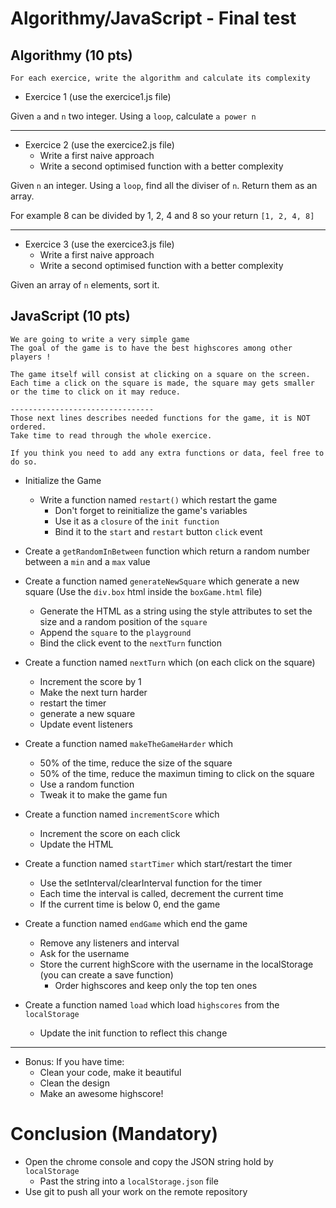 # Algorithmy/JavaScript - Final test

## Algorithmy (10 pts)
```
For each exercice, write the algorithm and calculate its complexity
```
- Exercice 1 (use the exercice1.js file)

Given `a` and `n` two integer. Using a `loop`, calculate `a power n`

---------------

- Exercice 2 (use the exercice2.js file)
  - Write a first naive approach
  - Write a second optimised function with a better complexity

Given `n` an integer. Using a `loop`, find all the diviser of `n`. Return them as an array.

For example 8 can be divided by 1, 2, 4 and 8 so your return `[1, 2, 4, 8]`

-------------

- Exercice 3 (use the exercice3.js file)
  - Write a first naive approach
  - Write a second optimised function with a better complexity
  
Given an array of `n` elements, sort it.


## JavaScript (10 pts)
```
We are going to write a very simple game
The goal of the game is to have the best highscores among other players !

The game itself will consist at clicking on a square on the screen.
Each time a click on the square is made, the square may gets smaller or the time to click on it may reduce.

--------------------------------
Those next lines describes needed functions for the game, it is NOT ordered.
Take time to read through the whole exercice.

If you think you need to add any extra functions or data, feel free to do so.
```
- Initialize the Game
  - Write a function named `restart()` which restart the game
    - Don't forget to reinitialize the game's variables
    - Use it as a `closure` of the `init function`
    - Bind it to the `start` and `restart` button `click` event

- Create a `getRandomInBetween` function which return a random number between a `min` and a `max` value

- Create a function named `generateNewSquare` which generate a new square (Use the `div.box` html inside the `boxGame.html` file)  
  - Generate the HTML as a string using the style attributes to set the size and a random position of the `square`
  - Append the `square` to the `playground`
  - Bind the click event to the `nextTurn` function

- Create a function named `nextTurn` which (on each click on the square)
  - Increment the score by 1
  - Make the next turn harder
  - restart the timer
  - generate a new square
  - Update event listeners

- Create a function named `makeTheGameHarder` which
  - 50% of the time, reduce the size of the square
  - 50% of the time, reduce the maximun timing to click on the square
  - Use a random function
  - Tweak it to make the game fun

- Create a function named `incrementScore` which
  - Increment the score on each click
  - Update the HTML

- Create a function named `startTimer` which start/restart the timer
  - Use the setInterval/clearInterval function for the timer
  - Each time the interval is called, decrement the current time
  - If the current time is below 0, end the game

- Create a function named `endGame` which end the game
  - Remove any listeners and interval
  - Ask for the username
  - Store the current highScore with the username in the localStorage (you can create a save function)
    - Order highscores and keep only the top ten ones

- Create a function named `load` which load `highscores` from the `localStorage`
  - Update the init function to reflect this change

---------------
- Bonus: If you have time:
  - Clean your code, make it beautiful
  - Clean the design
  - Make an awesome highscore! 

# Conclusion (Mandatory)
- Open the chrome console and copy the JSON string hold by `localStorage`
  - Past the string into a `localStorage.json` file
- Use git to push all your work on the remote repository